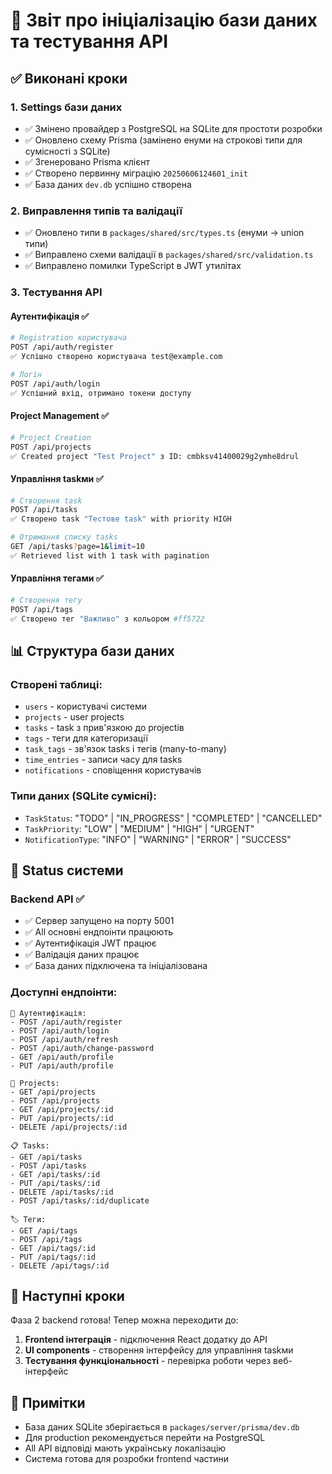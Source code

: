 # 🎯 Звіт про ініціалізацію бази даних та тестування API

## ✅ Виконані кроки

### 1. Settings бази даних
- ✅ Змінено провайдер з PostgreSQL на SQLite для простоти розробки
- ✅ Оновлено схему Prisma (замінено енуми на строкові типи для сумісності з SQLite)
- ✅ Згенеровано Prisma клієнт
- ✅ Створено первинну міграцію `20250606124601_init`
- ✅ База даних `dev.db` успішно створена

### 2. Виправлення типів та валідації
- ✅ Оновлено типи в `packages/shared/src/types.ts` (енуми → union типи)
- ✅ Виправлено схеми валідації в `packages/shared/src/validation.ts`
- ✅ Виправлено помилки TypeScript в JWT утилітах

### 3. Тестування API

#### Аутентифікація ✅
```bash
# Registration користувача
POST /api/auth/register
✅ Успішно створено користувача test@example.com

# Логін
POST /api/auth/login  
✅ Успішний вхід, отримано токени доступу
```

#### Project Management ✅
```bash
# Project Creation
POST /api/projects
✅ Created project "Test Project" з ID: cmbksv41400029g2ymhe8drul
```

#### Управління taskми ✅
```bash
# Створення task
POST /api/tasks
✅ Створено task "Тестове task" with priority HIGH

# Отримання списку tasks
GET /api/tasks?page=1&limit=10
✅ Retrieved list with 1 task with pagination
```

#### Управління тегами ✅
```bash
# Створення тегу
POST /api/tags
✅ Створено тег "Важливо" з кольором #ff5722
```

## 📊 Структура бази даних

### Створені таблиці:
- `users` - користувачі системи
- `projects` - user projects
- `tasks` - task з прив'язкою до projectів
- `tags` - теги для категоризації
- `task_tags` - зв'язок tasks і тегів (many-to-many)
- `time_entries` - записи часу для tasks
- `notifications` - сповіщення користувачів

### Типи даних (SQLite сумісні):
- `TaskStatus`: "TODO" | "IN_PROGRESS" | "COMPLETED" | "CANCELLED"
- `TaskPriority`: "LOW" | "MEDIUM" | "HIGH" | "URGENT"
- `NotificationType`: "INFO" | "WARNING" | "ERROR" | "SUCCESS"

## 🚀 Status системи

### Backend API ✅
- ✅ Сервер запущено на порту 5001
- ✅ All основні ендпоінти працюють
- ✅ Аутентифікація JWT працює
- ✅ Валідація даних працює
- ✅ База даних підключена та ініціалізована

### Доступні ендпоінти:
```
🔐 Аутентифікація:
- POST /api/auth/register
- POST /api/auth/login
- POST /api/auth/refresh
- POST /api/auth/change-password
- GET /api/auth/profile
- PUT /api/auth/profile

📁 Projects:
- GET /api/projects
- POST /api/projects
- GET /api/projects/:id
- PUT /api/projects/:id
- DELETE /api/projects/:id

📋 Tasks:
- GET /api/tasks
- POST /api/tasks
- GET /api/tasks/:id
- PUT /api/tasks/:id
- DELETE /api/tasks/:id
- POST /api/tasks/:id/duplicate

🏷️ Теги:
- GET /api/tags
- POST /api/tags
- GET /api/tags/:id
- PUT /api/tags/:id
- DELETE /api/tags/:id
```

## 🎯 Наступні кроки

Фаза 2 backend готова! Тепер можна переходити до:

1. **Frontend інтеграція** - підключення React додатку до API
2. **UI components** - створення інтерфейсу для управління taskми
3. **Тестування функціональності** - перевірка роботи через веб-інтерфейс

## 📝 Примітки

- База даних SQLite зберігається в `packages/server/prisma/dev.db`
- Для production рекомендується перейти на PostgreSQL
- All API відповіді мають українську локалізацію
- Система готова для розробки frontend частини 